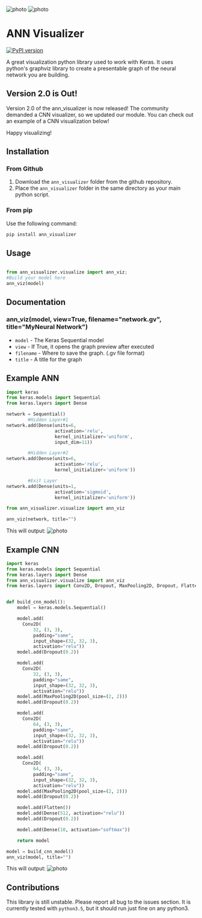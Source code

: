 ![photo](https://i.imgur.com/DrZJOzy.png)
![photo](https://i.imgur.com/EHIoNoR.png)

# ANN Visualizer
[![PyPI version](https://badge.fury.io/py/ann_visualizer.svg)](https://badge.fury.io/py/ann_visualizer)

A great visualization python library used to work with Keras. It uses python's graphviz library to create a presentable graph of the neural network you are building.

## Version 2.0 is Out!

Version 2.0 of the ann_visualizer is now released! The community demanded a CNN visualizer, so we updated our module. You can check out an example of a CNN visualization below!

Happy visualizing!

## Installation
### From Github
1. Download the `ann_visualizer` folder from the github repository.
2. Place the `ann_visualizer` folder in the same directory as your main python script.

### From pip
Use the following command:

```bash
pip install ann_visualizer
```

## Usage

```python

from ann_visualizer.visualize import ann_viz;
#Build your model here
ann_viz(model)
```

## Documentation

### ann_viz(model, view=True, filename="network.gv", title="MyNeural Network")
* `model` - The Keras Sequential model
* `view` - If True, it opens the graph preview after executed
* `filename` - Where to save the graph. (.gv file format)
* `title` - A title for the graph

## Example ANN
```python
import keras
from keras.models import Sequential
from keras.layers import Dense

network = Sequential()
        #Hidden Layer#1
network.add(Dense(units=6,
                  activation='relu',
                  kernel_initializer='uniform',
                  input_dim=11))

        #Hidden Layer#2
network.add(Dense(units=6,
                  activation='relu',
                  kernel_initializer='uniform'))

        #Exit Layer
network.add(Dense(units=1,
                  activation='sigmoid',
                  kernel_initializer='uniform'))

from ann_visualizer.visualize import ann_viz

ann_viz(network, title="")

```

This will output:
![photo](https://i.imgur.com/ngThGlk.png)

## Example CNN
```python
import keras
from keras.models import Sequential
from keras.layers import Dense
from ann_visualizer.visualize import ann_viz
from keras.layers import Conv2D, Dropout, MaxPooling2D, Dropout, Flatten


def build_cnn_model():
    model = keras.models.Sequential()

    model.add(
      Conv2D(
          32, (3, 3),
          padding="same",
          input_shape=(32, 32, 3),
          activation="relu"))
    model.add(Dropout(0.2))

    model.add(
      Conv2D(
          32, (3, 3),
          padding="same",
          input_shape=(32, 32, 3),
          activation="relu"))
    model.add(MaxPooling2D(pool_size=(2, 2)))
    model.add(Dropout(0.2))

    model.add(
      Conv2D(
          64, (3, 3),
          padding="same",
          input_shape=(32, 32, 3),
          activation="relu"))
    model.add(Dropout(0.2))

    model.add(
      Conv2D(
          64, (3, 3),
          padding="same",
          input_shape=(32, 32, 3),
          activation="relu"))
    model.add(MaxPooling2D(pool_size=(2, 2)))
    model.add(Dropout(0.2))

    model.add(Flatten())
    model.add(Dense(512, activation="relu"))
    model.add(Dropout(0.2))

    model.add(Dense(10, activation="softmax"))

    return model

model = build_cnn_model()
ann_viz(model, title="")
```

This will output:
![photo](https://i.imgur.com/v3QpACl.png)

## Contributions
This library is still unstable. Please report all bug to the issues section. It is currently tested with `python3.5`, but it should run just fine on any python3.
